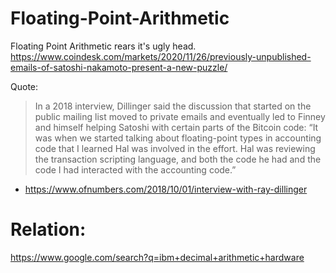 # Floating-Point-Arithmetic
Floating Point Arithmetic rears it's ugly head. https://www.coindesk.com/markets/2020/11/26/previously-unpublished-emails-of-satoshi-nakamoto-present-a-new-puzzle/

Quote:
>In a 2018 interview, Dillinger said the discussion that started on the public mailing list moved to private emails and eventually led to Finney and himself helping Satoshi with certain parts of the Bitcoin code:
>“It was when we started talking about floating-point types in accounting code that I learned Hal was involved in the effort. Hal was reviewing the transaction scripting language, and both the code he had and the code I had interacted with the accounting code.”

- https://www.ofnumbers.com/2018/10/01/interview-with-ray-dillinger

# Relation:
https://www.google.com/search?q=ibm+decimal+arithmetic+hardware
